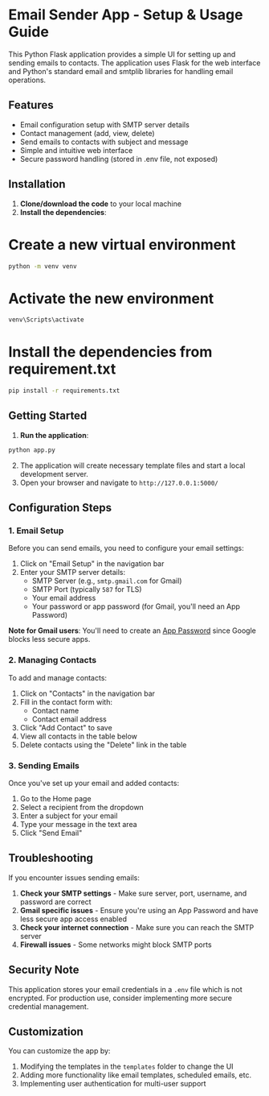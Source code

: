 # Email Sender App - Setup & Usage Guide

This Python Flask application provides a simple UI for setting up and sending emails to contacts. The application uses Flask for the web interface and Python's standard email and smtplib libraries for handling email operations.

## Features

- Email configuration setup with SMTP server details
- Contact management (add, view, delete)
- Send emails to contacts with subject and message
- Simple and intuitive web interface
- Secure password handling (stored in .env file, not exposed)

## Installation

1. **Clone/download the code** to your local machine
2. **Install the dependencies**:

# Create a new virtual environment
```bash
python -m venv venv
```

# Activate the new environment
```bash
venv\Scripts\activate
```

# Install the dependencies from requirement.txt
```bash
pip install -r requirements.txt
```

## Getting Started

1. **Run the application**:

```bash
python app.py
```

2. The application will create necessary template files and start a local development server.
3. Open your browser and navigate to `http://127.0.0.1:5000/`

## Configuration Steps

### 1. Email Setup

Before you can send emails, you need to configure your email settings:

1. Click on "Email Setup" in the navigation bar
2. Enter your SMTP server details:
   - SMTP Server (e.g., `smtp.gmail.com` for Gmail)
   - SMTP Port (typically `587` for TLS)
   - Your email address
   - Your password or app password (for Gmail, you'll need an App Password)

**Note for Gmail users**: You'll need to create an [App Password](https://support.google.com/accounts/answer/185833) since Google blocks less secure apps.

### 2. Managing Contacts

To add and manage contacts:

1. Click on "Contacts" in the navigation bar
2. Fill in the contact form with:
   - Contact name
   - Contact email address
3. Click "Add Contact" to save
4. View all contacts in the table below
5. Delete contacts using the "Delete" link in the table

### 3. Sending Emails

Once you've set up your email and added contacts:

1. Go to the Home page
2. Select a recipient from the dropdown
3. Enter a subject for your email
4. Type your message in the text area
5. Click "Send Email"

## Troubleshooting

If you encounter issues sending emails:

1. **Check your SMTP settings** - Make sure server, port, username, and password are correct
2. **Gmail specific issues** - Ensure you're using an App Password and have less secure app access enabled
3. **Check your internet connection** - Make sure you can reach the SMTP server
4. **Firewall issues** - Some networks might block SMTP ports

## Security Note

This application stores your email credentials in a `.env` file which is not encrypted. For production use, consider implementing more secure credential management.

## Customization

You can customize the app by:

1. Modifying the templates in the `templates` folder to change the UI
2. Adding more functionality like email templates, scheduled emails, etc.
3. Implementing user authentication for multi-user support